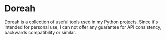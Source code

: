 # Doreah

Doreah is a collection of useful tools used in my Python projects. Since it's intended for personal use, I can not offer any guarantee for API consistency, backwards compatibility or similar.
